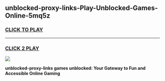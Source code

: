 
## unblocked-proxy-links-Play-Unblocked-Games-Online-5mq5z
<h3>
<a href="https://premium76.site?title=unblocked-proxy-links&ref=25A">CLICK TO PLAY</a></h3>
<hr>

<h3>
<a href="https://premium76.site?title=unblocked-proxy-links&ref=25A">CLICK 2 PLAY</a>
  
</h3>

<a href="https://premium76.site?title=unblocked-proxy-links&ref=25A"><img src="https://clearcache.store/games.png"></a>


**unblocked-proxy-links games unblocked: Your Gateway to Fun and Accessible Online Gaming**
